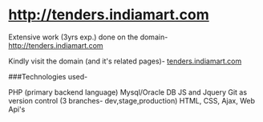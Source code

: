 # http://tenders.indiamart.com
Extensive work (3yrs exp.) done on the domain- http://tenders.indiamart.com

Kindly visit the domain (and it's related pages)- [tenders.indiamart.com](http://tenders.indiamart.com)


###Technologies used-

PHP (primary backend language)
Mysql/Oracle DB
JS and Jquery
Git as version control (3 branches- dev,stage,production)
HTML, CSS, Ajax, Web Api's
